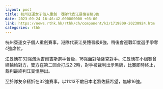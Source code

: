 ```yaml
---
layout: post
title: 杭州亞運女子個人重劍　港隊代表江旻憓晉級8強
date: 2023-09-24 16:46:42.000000000 +08:00
link: https://news.rthk.hk/rthk/ch/component/k2/1719809-20230924.htm
categories: rthk
---
```


杭州亞運女子個人重劍賽事，港隊代表江旻憓晉級8強，稍後會迎戰印度選手爭奪4強席位。

江旻憓在32強淘汰吉爾吉斯選手晉級，16強面對哈薩克對手。江旻憓在小組賽曾經輸給對方，雙方在第二回合打成2:2時，對手被裁判出示黑牌，比賽即時終止，裁判最終判江旻憓勝出。

至於隊友佘繕妡在32強賽事，以11:13不敵日本老將佐藤希望，無緣16強。
